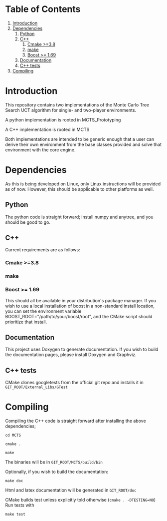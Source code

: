 # Table of Contents

1.  [Introduction](#orgbc5476a)
2.  [Dependencies](#orgbb47b02)
    1.  [Python](#org8b2113f)
    2.  [C++](#org243ebe7)
        1.  [Cmake >=3.8](#org57b278a)
        2.  [make](#orgd980967)
        3.  [Boost >= 1.69](#org2dd502b)
    3.  [Documentation](#orgbd74fda)
    4.  [C++ tests](#orgadb7f7e)
3.  [Compiling](#org89ce5fb)



<a id="orgbc5476a"></a>

# Introduction

This repository contains two implementations of the Monte Carlo Tree
Search UCT algorithm for single- and two-player environments.

A python implementation is rooted in MCTS\_Prototyping

A C++ implementation is rooted in MCTS

Both implementations are intended to be generic enough that a user can
derive their own environment from the base classes provided and solve
that environment with the core engine.


<a id="orgbb47b02"></a>

# Dependencies

As this is being developed on Linux, only Linux instructions will be
provided as of now. However, this should be applicable to other
platforms as well.


<a id="org8b2113f"></a>

## Python

The python code is straight forward; install numpy and anytree, and
you should be good to go.


<a id="org243ebe7"></a>

## C++

Current requirements are as follows:


<a id="org57b278a"></a>

### Cmake >=3.8


<a id="orgd980967"></a>

### make


<a id="org2dd502b"></a>

### Boost >= 1.69

This should all be available in your distribution's package manager.
If you wish to use a local installation of boost in a non-standard
install location, you can set the environment variable
BOOST\_ROOT="/path/to/your/boost/root", and the CMake script should
prioritize that install.


<a id="orgbd74fda"></a>

## Documentation

This project uses Doxygen to generate documentation. If you wish to
build the documentation pages, please install Doxygen and Graphviz.


<a id="orgadb7f7e"></a>

## C++ tests

CMake clones googletests from the official git repo and installs it in `GIT_ROOT/External_Libs/GTest`


<a id="org89ce5fb"></a>

# Compiling

Compiling the C++ code is straight forward after installing the above dependencies;

`cd MCTS`

`cmake .`

`make`

The binaries will be in `GIT_ROOT/MCTS/build/bin`

Optionally, if you wish to build the documentation:

`make doc`

Html and latex documentation will be generated in `GIT_ROOT/doc`

CMake builds test unless explicitly told otherwise (`cmake . -DTESTING=NO`)
Run tests with

`make test`

